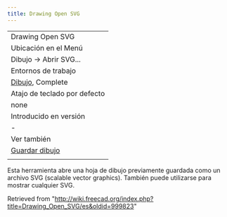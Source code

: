 ```yaml
---
title: Drawing Open SVG
---
```

|  |
| --- |
| Drawing Open SVG |
| Ubicación en el Menú |
| Dibujo → Abrir SVG... |
| Entornos de trabajo |
| [Dibujo](/Drawing_Workbench/es "Drawing Workbench/es"), Complete |
| Atajo de teclado por defecto |
| none |
| Introducido en versión |
| - |
| Ver también |
| [Guardar dibujo](/Drawing_Save/es "Drawing Save/es") |
|  |

Esta herramienta abre una hoja de dibujo previamente guardada como un archivo SVG (scalable vector graphics). También puede utilizarse para mostrar cualquier SVG.

Retrieved from "<http://wiki.freecad.org/index.php?title=Drawing_Open_SVG/es&oldid=999823>"